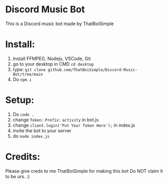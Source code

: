 # Discord Music Bot
This is a Discord music bot made by ThatBoiSimple

# Install:
1. Install FFMPEG, Nodejs, VSCode, Git
2. go to your desktop in CMD ```cd desktop```
3. type: ```git clone github.com/ThatBoiSimple/Discord-Music-Bot/tree/main```
4. Do ``npm i``

# Setup:
1. Do ``code .``
2. change ``Token:`` ``Prefix:`` ``activity`` in bot.js
3. change ``client.login('Put Your Token Here');`` in index.js
4. invite the bot to your server
5. do ``node index.js``


# Credits:
Please give creds to me ThatBoiSimple for making this bot
Do NOT claim it to be urs. :)
